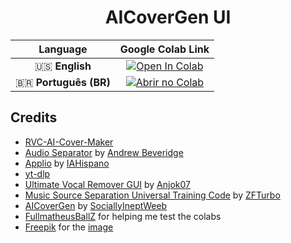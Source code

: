 <div align="center">
  
# AICoverGen UI

| **Language** | **Google Colab Link** |
|:-----------:|:----------------------:|
| 🇺🇸 **English** | [![Open In Colab](https://colab.research.google.com/assets/colab-badge.svg)](https://colab.research.google.com/github/Eddycrack864/RVC-AI-Cover-Maker-UI/blob/main/assets/RVCAICoverMakerUI.ipynb) |
| 🇧🇷 **Português (BR)** | [![Abrir no Colab](https://colab.research.google.com/assets/colab-badge.svg)](https://colab.research.google.com/github/Eddycrack864/RVC-AI-Cover-Maker-UI/blob/main/assets/RVCAICoverMakerUI_PT_BR.ipynb) |



</div>

## Credits
- [RVC-AI-Cover-Maker](https://github.com/ShiromiyaG/RVC-AI-Cover-Maker)
- [Audio Separator](https://github.com/karaokenerds/python-audio-separator) by [Andrew Beveridge](https://github.com/beveradb)
- [Applio](https://github.com/IAHispano/Applio) by [IAHispano](https://github.com/IAHispano)
- [yt-dlp](https://github.com/yt-dlp/yt-dlp)
- [Ultimate Vocal Remover GUI](https://github.com/Anjok07/ultimatevocalremovergui) by [Anjok07](https://github.com/Anjok07)
- [Music Source Separation Universal Training Code](https://github.com/ZFTurbo/Music-Source-Separation-Training) by [ZFTurbo](https://github.com/ZFTurbo)
- [AICoverGen](https://github.com/SociallyIneptWeeb/AICoverGen) by [SociallyIneptWeeb](https://github.com/SociallyIneptWeeb)
- [FullmatheusBallZ](https://www.youtube.com/@FullmatheusBallZ) for helping me test the colabs
- [Freepik](https://www.freepik.com) for the [image](https://www.freepik.com/free-psd/futuristic-cyber-monday-web-template_19966151.htm#fromView=search&page=1&position=3&uuid=d4a28e77-dc6f-4ec3-9c37-3525afc311e0)
